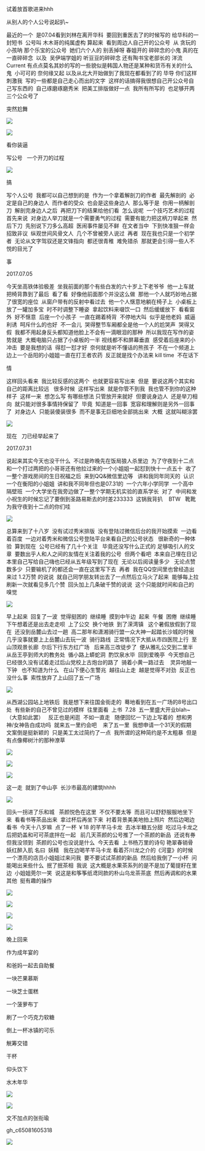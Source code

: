 试着放首歌进来hhh

从别人的个人公号说起扒~

最近的一个  是07.04看到刘林在离开华科  要回到重医去了的时候写的 给华科的一封短书  公号叫 木木哥的纯属虚构 算起来  看到周边人自己开的公众号  从 贪玩的小孩呐 那个乐宝的公众号  她们六个人的 别丢掉呀 春姐开的 碎碎念的小鬼 真的在一直碎碎念  以及  吴伊端学姐的 听豆豆的碎碎念 还有陶书宝老部长的 洋流Current 有点点莫名其妙的写的一些貌似是韩国人物还是某种和货币有关的什么鬼  小可可的 奈何缘又起 以及从北大开始做到了我现在都看到了的 毕导 你们这样刺激我  写的一些都是自己走心而出的文字  这样的话搞得我很想自己开公众号自己写东西的  自己琢磨琢磨秀米  把美工排版做好一点  我所有所写的  也足够开两三个公众号了

突然尬舞

![](./images/img_001.gif)

![](./images/img_002.jpeg)

看你装逼

写公号   一个开刀的过程

![](./images/img_003.gif)

搞

写个人公号  我都可以自己想到的是  作为一个拿着解剖刀的作者  最先解剖的  必定是自己的身边人  而作者的受众  也会是这些身边人  那么等于是  你用一柄解剖刀  解剖完身边人之后  再把刀下的结果给他们看  怎么说呢  一个技巧艺术的过程  首先来说  对身边人举刀就是一个需要勇气的过程  需要有能力把这柄刀举起来  然后下刀  先别说下刀多么高超  医闹事件屡见不鲜  在文者当中  下到快准狠一样会招致非议  纵观世间风骨文人  几个不曾被旁人说过  再者  现在我也只是一个初学者  无论从文字驾驭还是文锋指向  都还很青稚  难免错杀  那就更会引得一些人不悦的目光了

事

2017.07.05

今天坐高铁体验极差  坐我前面的那个有些白发的六十岁上下老爷爷  他一上车就把椅背靠到了最后  看了看  好像他前面那个并没这么做  那他一个人就巧妙地占据了很宽的座位  从窗户带有的反射中看过去  他一个人惬意地躺在椅子上  小桌板上放了一罐加多宝  时不时调整下睡姿  拿起饮料来啜饮一口  然后缓缓放下  看看窗外  好不惬意  后座一个小孩子  一直在踢着椅背  不停地大叫  似乎是他老妈  威逼利诱  呵斥什么的也好  不一会儿  哭得整节车厢都全是他一个人的尬哭声  哭得又假  我都不用起身反头都知道他脸上不会有一滴眼泪的那种  所以我现在写作的姿势就是  大概电脑只占据了小桌板的一半 视线都不和屏幕垂直  感受着后座来的小冲击  要是我想的话  得怼一怼才好  奈何就是听不懂话的熊孩子  不在一个频道上  边上一个岳阳的小姐姐一直在打王者农药  反正就是找个办法来 kill time  不在话下

情

这样回头看来  我比较反感的这两个  也就更容易写出来  但是  要说这两个其实和自己的距离比较远   很多时候  这样写出来  就是你管不到我  我也管不到你的这种样子  这样一来  想怎么写 有哪些想法 只管放开来就好  但要说身边人  还是举刀相向  就只能对很多事情持保留了  毕竟  知道是一回事  宽容和理解则是另外一回事了  对身边人  只能装傻装很多  而不是事无巨细地全部挑出来  大概  这就叫糊涂罢

![](./images/img_004.gif)

现在   刀已经举起来了

2017.07.31

说起来其实今天也没干什么  不过是昨晚先在饭局狼人杀里边  为了守夜到十二点  和一个打过两把的小哥哥还有他拉过来的一个小姐姐一起怼到快十一点五十  收了一整个游戏房间的生日祝福之后  来到QQ&微信里边等   讲和我同年同天的  认识一个在衡阳的小姐姐  讲和我不同年但也是07.31的  一个六年小学同学  一个高中隔壁班  一个大学坐在我旁边做了一整个学期无机实验的直系学长  对了  中间和发小祝生的时候忘记了要倒到圣路易斯去的时差233333  这锅我背扒    BTW   靴靴为我守夜到十二点的你们哇

![](./images/img_005.jpeg)

总算来到了十八岁  没有试过秀米排版  没有登陆过微信后台的我开始摸索  一边看着百度  一边对着秀米和微信公号登陆平台来看自己的公号状态   很新奇的一种体验  算到现在  公号已经有了几十个关注   毕竟还没写什么正式的 足够吸引人的文章  要数出乎人和人之间的友情在关注着我的公号  但两个看吧  本来自己埋在日记本里自己写给自己嗨也已经从五年级写到了现在  无论以后阅读量多少   无论点赞数多少  只要输机了的都还会一直在这里写下去  再者  我在QQ空间里也曾经造出来过 1.2万赞 的说说  就自己同学朋友转出去了一点然后立马火了起来  能够每上拉刷新一次就看见多几个赞  回头加上几条破千赞的说说  这个只能就时间和自己的嗅觉

![](./images/img_006.jpeg)

早上起来  回复了一波  觉得挺困的  继续睡  摸到中午边  起来  午餐  困倦  继续睡  下午想着还是出去走走呗  上了公交  换个地铁  到了溁湾镇   这个暑假放假到了现在  还没到岳麓山去过一趟  高二那年和潇湘骑行盟一众大神一起踏长沙城的时候  几乎没事就要上上岳麓山去玩一波  骑行路线  正常情况下大抵从市四医院上行  至山顶观景长廊  尔后下行东方红广场   后来高三改徒步了  便从雅礼公交到二里半  从岳王亭到师大的教务处  循小路上蟒蛇洞  酌饮泉水毕  回到爱晚亭  今天想自己已经很久没有试着走过后山党校上古炮台的路了  骑着小黄一路过去    灵异地敲一下钟   也不知道为什么   在山下便心生警兆  越往山上走  越是觉得不对劲  反正也没什么事  索性放弃了上山回了五一广场

![](./images/img_007.jpeg)

从西湖公园站上地铁后  我是想下来往国金街走的  蓦地看到在五一广场的8号出口处  有些新的自己不曾见过的模样  往里面看  上书  7.28  五一里盛大开业blah~（大意如此罢）   反正也是闲逛  不如一直走   随便回忆一下边上写着的  想和男神/女神告白成功吗  就来五一里约会吧    来了五一里  我想申请一个31天的假期   文案倒是挺新颖的  只是美工太过简约了一点  我所谓的这种简约是不太粗暴  但是有点像椰树汁的那种潦草

![](./images/img_008.jpeg)

![](./images/img_009.jpeg)

![](./images/img_010.jpeg)

这一走  就到了中山亭  长沙市最高的建筑hhhh

![](./images/img_011.jpeg)

回头一拐进了乐和城   茶颜悦色在这里  不仅不要太等  而且可以舒舒服服地坐下来  看看书等茶品出来  拿过杯后再坐下来  衬着背景美美地拍上照片  然后边喝边看书  今天十八岁嘛  点了一杯 ￥18 的芊芊马卡龙  去冰半糖五分甜  吃过马卡龙之后把奶盖和可可茶底拌在一起   前几天茶颜的公号推了一个茶颜的新品  还说有券  但我没领到  茶颜的公号也没说是什么  今天去看  上书杨万里的诗句 艳翠春销骨  妖红醉入肌 名曰  妖精   我在边喝芊芊马卡龙 看着芥川龙之介的《河童》的时候  一个漂亮的店员小姐姐过来问我  要不要试试茶颜的新品  然后给我倒了一小杯  问能喝出来些什么  抿了抿茶相  我说  这大概是水果茶系列的是不是加了葡提籽在里边  小姐姐莞尔一笑  说这是和筝筝纸鸢同款的朴山乌龙茶茶底  然后再调和的水果其他  挺有趣的操作

![](./images/img_012.jpeg)

![](./images/img_013.jpeg)

![](./images/img_014.png)

![](./images/img_015.png)

晚上回来

作为成年宴的

和爸妈一起去自助餐

一块芒果慕斯

一块芝士蛋糕

一个菠萝布丁

刷了一个巧克力软糖

倒上一杯冰镇的可乐

觥筹交错

干杯

仰头饮下

水木年华

![](./images/img_016.png)

![](./images/img_017.jpeg)

文不加点的张衔瑜

gh_c65081605318

![](./images/img_018.jpeg)
